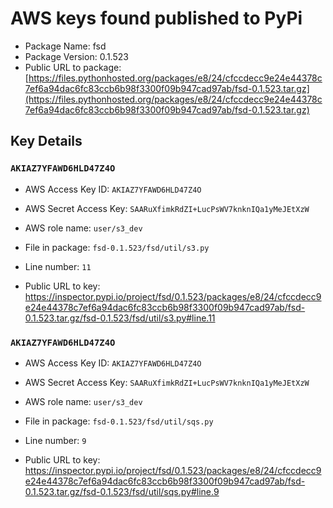 # AWS keys found published to PyPi

* Package Name: fsd
* Package Version: 0.1.523
* Public URL to package: [https://files.pythonhosted.org/packages/e8/24/cfccdecc9e24e44378c7ef6a94dac6fc83ccb6b98f3300f09b947cad97ab/fsd-0.1.523.tar.gz](https://files.pythonhosted.org/packages/e8/24/cfccdecc9e24e44378c7ef6a94dac6fc83ccb6b98f3300f09b947cad97ab/fsd-0.1.523.tar.gz)

## Key Details

### `AKIAZ7YFAWD6HLD47Z4O`

* AWS Access Key ID: `AKIAZ7YFAWD6HLD47Z4O`
* AWS Secret Access Key: `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` 
* AWS role name: `user/s3_dev`
* File in package: `fsd-0.1.523/fsd/util/s3.py`
* Line number: `11`

* Public URL to key: https://inspector.pypi.io/project/fsd/0.1.523/packages/e8/24/cfccdecc9e24e44378c7ef6a94dac6fc83ccb6b98f3300f09b947cad97ab/fsd-0.1.523.tar.gz/fsd-0.1.523/fsd/util/s3.py#line.11



### `AKIAZ7YFAWD6HLD47Z4O`

* AWS Access Key ID: `AKIAZ7YFAWD6HLD47Z4O`
* AWS Secret Access Key: `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` 
* AWS role name: `user/s3_dev`
* File in package: `fsd-0.1.523/fsd/util/sqs.py`
* Line number: `9`

* Public URL to key: https://inspector.pypi.io/project/fsd/0.1.523/packages/e8/24/cfccdecc9e24e44378c7ef6a94dac6fc83ccb6b98f3300f09b947cad97ab/fsd-0.1.523.tar.gz/fsd-0.1.523/fsd/util/sqs.py#line.9


